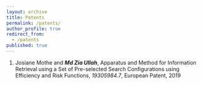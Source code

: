 ```yaml
---
layout: archive
title: Patents
permalink: /patents/
author_profile: true
redirect_from:
  - /patents
published: true
---
```


<!--### Publications

All my publications could be found at my [DBLP page](https://dblp.org/pid/150/5229.html)

### Patents -->

1. Josiane Mothe and _**Md Zia Ullah**_, Apparatus and Method for Information Retrieval using a Set of Pre-selected Search Configurations using Efficiency and Risk Functions, *19305984.7*, European Patent, 2019
